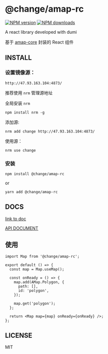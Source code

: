 # @change/amap-rc

[![NPM version](https://img.shields.io/npm/v/@change/amap-rc.svg?style=flat)](https://npmjs.org/package/@change/amap-rc)
[![NPM downloads](http://img.shields.io/npm/dm/@change/amap-rc.svg?style=flat)](https://npmjs.org/package/@change/amap-rc)

A react library developed with dumi

基于 [amap-core](https://github.com/ChancePeng/amap-core) 封装的 React 组件

## INSTALL

### 设置镜像源：

`http://47.93.163.104:4873/`

推荐使用 `nrm` 管理源地址

全局安装 `nrm`

```shell
npm install nrm -g
```

添加源:

```shell
nrm add change http://47.93.163.104:4873/
```

使用源：

```shell
nrm use change
```

### 安装

```shell
npm install @change/amap-rc
```

or

```shell
yarn add @change/amap-rc
```

## DOCS

[link to doc](https://chancepeng.github.io/amap-rc/api)

[API DOCUMENT](https://chancepeng.github.io/amap-core/api)

## 使用

```tsx
import Map from '@change/amap-rc';

export default () => {
  const map = Map.useMap();

  const onReady = () => {
    map.add(AMap.Polygon, {
      path: [],
      id: 'polygon',
    });

    map.get('polygon');
  };

  return <Map map={map} onReady={onReady} />;
};
```

## LICENSE

MIT
